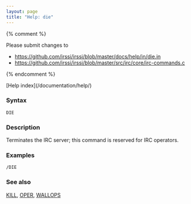 ```yaml
---
layout: page
title: "Help: die"
---
```


{% comment %}

Please submit changes to
- https://github.com/irssi/irssi/blob/master/docs/help/in/die.in
- https://github.com/irssi/irssi/blob/master/src/irc/core/irc-commands.c


{% endcomment %}
<nav markdown="1">
[Help index](/documentation/help/)
</nav>

### Syntax ###

<div class="highlight irssisyntax"><pre style="\-\-cmdlen:-2ch"><code><span class="synB">DIE</span></code></pre></div>



### Description ###

Terminates the IRC server; this command is reserved for IRC operators.

### Examples ###

    /DIE

### See also ###
[KILL](/documentation/help/kill/), [OPER](/documentation/help/oper/), [WALLOPS](/documentation/help/wallops/)

